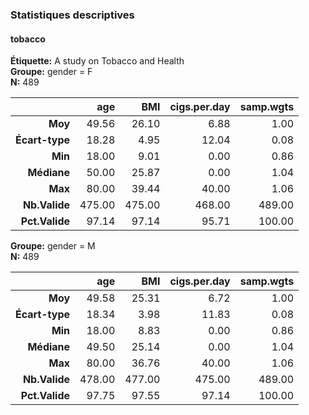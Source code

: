 ### Statistiques descriptives  
#### tobacco  
**Étiquette:** A study on Tobacco and Health  
**Groupe:** gender = F  
**N:** 489  

|         &nbsp; |    age |    BMI | cigs.per.day | samp.wgts |
|---------------:|-------:|-------:|-------------:|----------:|
|        **Moy** |  49.56 |  26.10 |         6.88 |      1.00 |
| **Écart-type** |  18.28 |   4.95 |        12.04 |      0.08 |
|        **Min** |  18.00 |   9.01 |         0.00 |      0.86 |
|    **Médiane** |  50.00 |  25.87 |         0.00 |      1.04 |
|        **Max** |  80.00 |  39.44 |        40.00 |      1.06 |
|  **Nb.Valide** | 475.00 | 475.00 |       468.00 |    489.00 |
| **Pct.Valide** |  97.14 |  97.14 |        95.71 |    100.00 |

**Groupe:** gender = M  
**N:** 489  

|         &nbsp; |    age |    BMI | cigs.per.day | samp.wgts |
|---------------:|-------:|-------:|-------------:|----------:|
|        **Moy** |  49.58 |  25.31 |         6.72 |      1.00 |
| **Écart-type** |  18.34 |   3.98 |        11.83 |      0.08 |
|        **Min** |  18.00 |   8.83 |         0.00 |      0.86 |
|    **Médiane** |  49.50 |  25.14 |         0.00 |      1.04 |
|        **Max** |  80.00 |  36.76 |        40.00 |      1.06 |
|  **Nb.Valide** | 478.00 | 477.00 |       475.00 |    489.00 |
| **Pct.Valide** |  97.75 |  97.55 |        97.14 |    100.00 |
